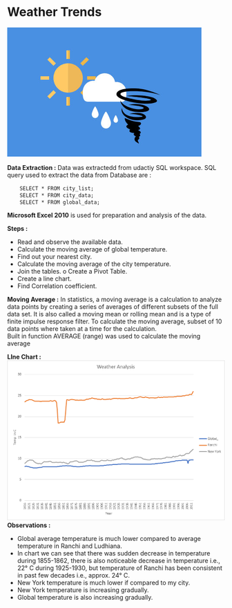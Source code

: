 # Weather Trends

![image](new-piktochart_30214532-copy.jpg)

**Data Extraction :**
Data was extractedd from udactiy SQL workspace. SQL query used to extract the data from Database are :
```
	SELECT * FROM city_list;
	SELECT * FROM city_data;
	SELECT * FROM global_data; 
```		

 **Microsoft Excel 2010** is used for preparation and analysis of the data.

**Steps :**
+ Read and observe the available data.  
+ Calculate the moving average of global temperature.  
+ Find out your nearest city.  
+ Calculate the moving average of the city temperature.  
+ Join the tables. o Create a Pivot Table.  
+ Create a line chart. 
+ Find Correlation coefficient.  

**Moving Average :**
In statistics, a moving average is a calculation to analyze data points by creating a series of averages of different subsets of the full data set. It is also called a moving mean or rolling mean and is a type of finite impulse response filter.
To calculate the moving average, subset of 10 data points where taken at a time for the calculation.  
Built in function AVERAGE (range) was used to calculate the moving average

**LIne Chart :**
![image](Graph.png)
**Observations :**
+ Global average temperature is much lower compared to average temperature in Ranchi and Ludhiana.
+	In chart we can see that there was sudden decrease in temperature during 1855-1862, there is also noticeable decrease in temperature i.e., 22° C during 1925-1930, but temperature of Ranchi has been consistent in past few decades i.e., approx. 24° C.
+	New York temperature is much lower if compared to my city. 
+	New York temperature is increasing gradually.
+	Global temperature is also increasing gradually.

